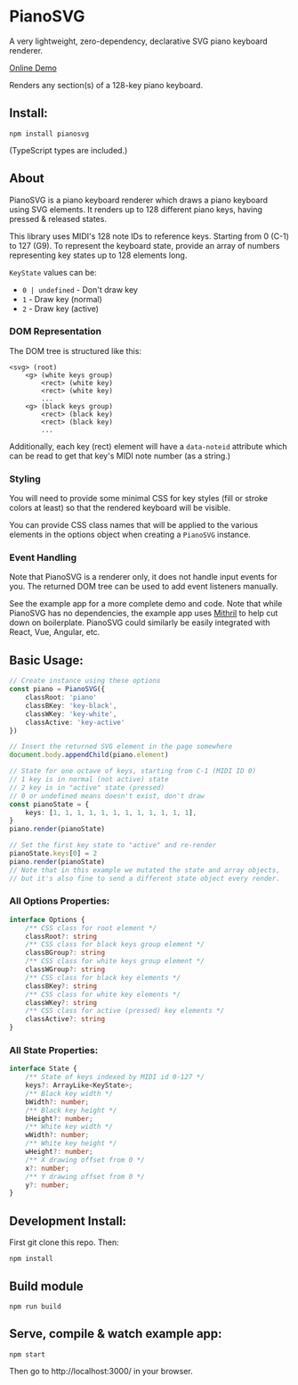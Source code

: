 # PianoSVG

A very lightweight, zero-dependency, declarative SVG piano keyboard renderer.

[Online Demo](https://spacejack.github.io/pianosvg/)

Renders any section(s) of a 128-key piano keyboard.

## Install:

	npm install pianosvg

(TypeScript types are included.)

## About

PianoSVG is a piano keyboard renderer which draws a piano keyboard using SVG elements. It renders up to 128 different piano keys, having pressed & released states.

This library uses MIDI's 128 note IDs to reference keys. Starting from 0 (C-1) to 127 (G9). To represent the keyboard state, provide an array of numbers representing key states up to 128 elements long.

`KeyState` values can be:

* `0 | undefined` - Don't draw key
* `1` - Draw key (normal)
* `2` - Draw key (active)

### DOM Representation

The DOM tree is structured like this:

	<svg> (root)
		<g> (white keys group)
			<rect> (white key)
			<rect> (white key)
			...
		<g> (black keys group)
			<rect> (black key)
			<rect> (black key)
			...

Additionally, each key (rect) element will have a `data-noteid` attribute which can be read to get that key's MIDI note number (as a string.)

### Styling

You will need to provide some minimal CSS for key styles (fill or stroke colors at least) so that the rendered keyboard will be visible.

You can provide CSS class names that will be applied to the various elements in the options object when creating a `PianoSVG` instance.

### Event Handling

Note that PianoSVG is a renderer only, it does not handle input events for you. The returned DOM tree can be used to add event listeners manually.

See the example app for a more complete demo and code. Note that while PianoSVG has no dependencies, the example app uses [Mithril](https://github.com/MithrilJS/mithril.js) to help cut down on boilerplate. PianoSVG could similarly be easily integrated with React, Vue, Angular, etc.

## Basic Usage:

```typescript
// Create instance using these options
const piano = PianoSVG({
	classRoot: 'piano'
	classBKey: 'key-black',
	classWKey: 'key-white',
	classActive: 'key-active'
})

// Insert the returned SVG element in the page somewhere
document.body.appendChild(piano.element)

// State for one octave of keys, starting from C-1 (MIDI ID 0)
// 1 key is in normal (not active) state
// 2 key is in "active" state (pressed)
// 0 or undefined means doesn't exist, don't draw
const pianoState = {
	keys: [1, 1, 1, 1, 1, 1, 1, 1, 1, 1, 1, 1],
}
piano.render(pianoState)

// Set the first key state to "active" and re-render
pianoState.keys[0] = 2
piano.render(pianoState)
// Note that in this example we mutated the state and array objects,
// but it's also fine to send a different state object every render.
```
### All Options Properties:

```typescript
interface Options {
	/** CSS class for root element */
	classRoot?: string
	/** CSS class for black keys group element */
	classBGroup?: string
	/** CSS class for white keys group element */
	classWGroup?: string
	/** CSS class for black key elements */
	classBKey?: string
	/** CSS class for white key elements */
	classWKey?: string
	/** CSS class for active (pressed) key elements */
	classActive?: string
}
```

### All State Properties:

```typescript
interface State {
	/** State of keys indexed by MIDI id 0-127 */
	keys?: ArrayLike<KeyState>;
	/** Black key width */
	bWidth?: number;
	/** Black key height */
	bHeight?: number;
	/** White key width */
	wWidth?: number;
	/** White key height */
	wHeight?: number;
	/** X drawing offset from 0 */
	x?: number;
	/** Y drawing offset from 0 */
	y?: number;
}
```

## Development Install:

First git clone this repo. Then:

	npm install

## Build module

	npm run build

## Serve, compile & watch example app:

	npm start

Then go to http://localhost:3000/ in your browser.
